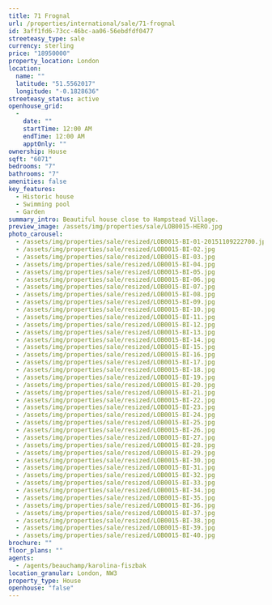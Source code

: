 ```yaml
---
title: 71 Frognal
url: /properties/international/sale/71-frognal
id: 3aff1fd6-73cc-46bc-aa06-56ebdfdf0477
streeteasy_type: sale
currency: sterling
price: "18950000"
property_location: London
location:
  name: ""
  latitude: "51.5562017"
  longitude: "-0.1828636"
streeteasy_status: active
openhouse_grid:
  - 
    date: ""
    startTime: 12:00 AM
    endTime: 12:00 AM
    apptOnly: ""
ownership: House
sqft: "6071"
bedrooms: "7"
bathrooms: "7"
amenities: false
key_features:
  - Historic house
  - Swimming pool
  - Garden
summary_intro: Beautiful house close to Hampstead Village.
preview_image: /assets/img/properties/sale/LOB0015-HERO.jpg
photo_carousel:
  - /assets/img/properties/sale/resized/LOB0015-BI-01-20151109222700.jpg
  - /assets/img/properties/sale/resized/LOB0015-BI-02.jpg
  - /assets/img/properties/sale/resized/LOB0015-BI-03.jpg
  - /assets/img/properties/sale/resized/LOB0015-BI-04.jpg
  - /assets/img/properties/sale/resized/LOB0015-BI-05.jpg
  - /assets/img/properties/sale/resized/LOB0015-BI-06.jpg
  - /assets/img/properties/sale/resized/LOB0015-BI-07.jpg
  - /assets/img/properties/sale/resized/LOB0015-BI-08.jpg
  - /assets/img/properties/sale/resized/LOB0015-BI-09.jpg
  - /assets/img/properties/sale/resized/LOB0015-BI-10.jpg
  - /assets/img/properties/sale/resized/LOB0015-BI-11.jpg
  - /assets/img/properties/sale/resized/LOB0015-BI-12.jpg
  - /assets/img/properties/sale/resized/LOB0015-BI-13.jpg
  - /assets/img/properties/sale/resized/LOB0015-BI-14.jpg
  - /assets/img/properties/sale/resized/LOB0015-BI-15.jpg
  - /assets/img/properties/sale/resized/LOB0015-BI-16.jpg
  - /assets/img/properties/sale/resized/LOB0015-BI-17.jpg
  - /assets/img/properties/sale/resized/LOB0015-BI-18.jpg
  - /assets/img/properties/sale/resized/LOB0015-BI-19.jpg
  - /assets/img/properties/sale/resized/LOB0015-BI-20.jpg
  - /assets/img/properties/sale/resized/LOB0015-BI-21.jpg
  - /assets/img/properties/sale/resized/LOB0015-BI-22.jpg
  - /assets/img/properties/sale/resized/LOB0015-BI-23.jpg
  - /assets/img/properties/sale/resized/LOB0015-BI-24.jpg
  - /assets/img/properties/sale/resized/LOB0015-BI-25.jpg
  - /assets/img/properties/sale/resized/LOB0015-BI-26.jpg
  - /assets/img/properties/sale/resized/LOB0015-BI-27.jpg
  - /assets/img/properties/sale/resized/LOB0015-BI-28.jpg
  - /assets/img/properties/sale/resized/LOB0015-BI-29.jpg
  - /assets/img/properties/sale/resized/LOB0015-BI-30.jpg
  - /assets/img/properties/sale/resized/LOB0015-BI-31.jpg
  - /assets/img/properties/sale/resized/LOB0015-BI-32.jpg
  - /assets/img/properties/sale/resized/LOB0015-BI-33.jpg
  - /assets/img/properties/sale/resized/LOB0015-BI-34.jpg
  - /assets/img/properties/sale/resized/LOB0015-BI-35.jpg
  - /assets/img/properties/sale/resized/LOB0015-BI-36.jpg
  - /assets/img/properties/sale/resized/LOB0015-BI-37.jpg
  - /assets/img/properties/sale/resized/LOB0015-BI-38.jpg
  - /assets/img/properties/sale/resized/LOB0015-BI-39.jpg
  - /assets/img/properties/sale/resized/LOB0015-BI-40.jpg
brochure: ""
floor_plans: ""
agents:
  - /agents/beauchamp/karolina-fiszbak
location_granular: London, NW3
property_type: House
openhouse: "false"
---
```

